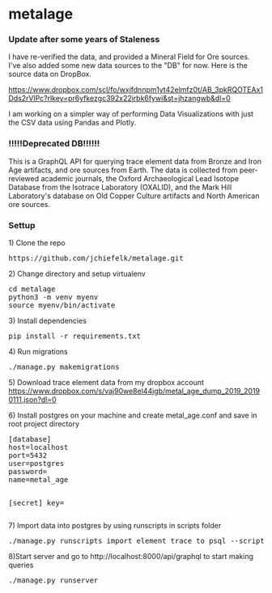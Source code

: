 <h1>metalage</h1>

<h3>Update after some years of Staleness</h3>

<p>
  I have re-verified the data, and provided a Mineral Field for Ore sources. I've also added some new data sources to the "DB" for now. Here is the source data on DropBox.
  
  https://www.dropbox.com/scl/fo/wxjfdnnpm1yt42elmfz0t/AB_3pkRQOTEAx1Dds2rVlPc?rlkey=pr6yfkezgc392x22irbk6fywi&st=jhzangwb&dl=0

  I am working on a simpler way of performing Data Visualizations with just the CSV data using Pandas and Plotly.
</p>

<h3>!!!!!Deprecated DB!!!!!!</h3>

<p>
This is a GraphQL API for querying trace element data from Bronze and Iron Age artifacts, and ore sources from Earth.  The data is collected from peer-reviewed academic journals, the Oxford Archaeological Lead Isotope Database from the Isotrace Laboratory (OXALID), and the Mark Hill Laboratory's database on Old Copper Culture artifacts and North American ore sources.
</p>

<h3>Settup</h3>

<p>1) Clone the repo</p>
<pre>
https://github.com/jchiefelk/metalage.git
</pre>

<p>2) Change directory and setup virtualenv</p>
<pre>
cd metalage
python3 -m venv myenv
source myenv/bin/activate
</pre>

<p>3) Install dependencies</p>
<pre>
pip install -r requirements.txt
</pre>

<p>4) Run migrations</p>
<pre>
./manage.py makemigrations
</pre>

<p>5) Download trace element data from my dropbox account <a href="https://www.dropbox.com/s/vaj90we8el44jgb/metal_age_dump_2019_20190111.json?dl=0">https://www.dropbox.com/s/vaj90we8el44jgb/metal_age_dump_2019_20190111.json?dl=0</a></p>


<p>6) Install postgres on your machine and create metal_age.conf and save in root project directory</p>
<pre>
[database]
host=localhost
port=5432
user=postgres
password=
name=metal_age

[secret]
key=
</pre>

<p>7) Import data into postgres by using runscripts in scripts folder</p>

<pre>
./manage.py runscripts import_element_trace_to_psql --script-args /dirname/csv_data_from_dropbox
</pre>

<p>8)Start server and go to http://localhost:8000/api/graphql to start making queries</p>
<pre>
./manage.py runserver
</pre>
